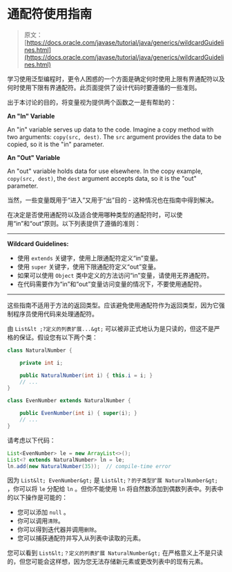 # 通配符使用指南

> 原文： [https://docs.oracle.com/javase/tutorial/java/generics/wildcardGuidelines.html](https://docs.oracle.com/javase/tutorial/java/generics/wildcardGuidelines.html)

学习使用泛型编程时，更令人困惑的一个方面是确定何时使用上限有界通配符以及何时使用下限有界通配符。此页面提供了设计代码时要遵循的一些准则。

出于本讨论的目的，将变量视为提供两个函数之一是有帮助的：

**An "In" Variable**

An "in" variable serves up data to the code. Imagine a copy method with two arguments: `copy(src, dest)`. The `src` argument provides the data to be copied, so it is the "in" parameter.

**An "Out" Variable**

An "out" variable holds data for use elsewhere. In the copy example, `copy(src, dest)`, the `dest` argument accepts data, so it is the "out" parameter.

当然，一些变量既用于“进入”又用于“出”目的 - 这种情况也在指南中得到解决。

在决定是否使用通配符以及适合使用哪种类型的通配符时，可以使用“in”和“out”原则。以下列表提供了遵循的准则：

* * *

**Wildcard Guidelines:** 

*   使用 `extends` 关键字，使用上限通配符定义“in”变量。
*   使用 `super` 关键字，使用下限通配符定义“out”变量。
*   如果可以使用 `Object` 类中定义的方法访问“in”变量，请使用无界通配符。
*   在代码需要作为“in”和“out”变量访问变量的情况下，不要使用通配符。

* * *

这些指南不适用于方法的返回类型。应该避免使用通配符作为返回类型，因为它强制程序员使用代码来处理通配符。

由 `List&lt ;?定义的列表扩展...&gt;` 可以被非正式地认为是只读的，但这不是严格的保证。假设您有以下两个类：

```java
class NaturalNumber {

    private int i;

    public NaturalNumber(int i) { this.i = i; }
    // ...
}

class EvenNumber extends NaturalNumber {

    public EvenNumber(int i) { super(i); }
    // ...
}

```

请考虑以下代码：

```java
List<EvenNumber> le = new ArrayList<>();
List<? extends NaturalNumber> ln = le;
ln.add(new NaturalNumber(35));  // compile-time error

```

因为 `List&lt; EvenNumber&gt;` 是 `List&lt;？的子类型扩展 NaturalNumber&gt;` ，你可以将 `le` 分配给 `ln` 。但你不能使用 `ln` 将自然数添加到偶数列表中。列表中的以下操作是可能的：

*   您可以添加 `null` 。
*   你可以调用`清除`。
*   你可以得到迭代器并调用`删除`。
*   您可以捕获通配符并写入从列表中读取的元素。

您可以看到 `List&lt;？定义的列表扩展 NaturalNumber&gt;` 在严格意义上不是只读的，但您可能会这样想，因为您无法存储新元素或更改列表中的现有元素。